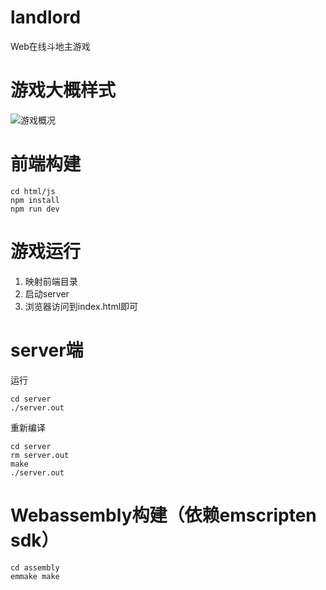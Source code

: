 # landlord
Web在线斗地主游戏

# 游戏大概样式
![游戏概况](./img/1.2.png)

# 前端构建
```
cd html/js
npm install
npm run dev
```

# 游戏运行
1. 映射前端目录
2. 启动server
3. 浏览器访问到index.html即可

# server端
运行
```
cd server
./server.out
```

重新编译
```
cd server
rm server.out
make
./server.out
```

# Webassembly构建（依赖emscripten sdk）
```
cd assembly
emmake make
```

